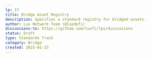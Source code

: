 ```yaml
---
lp: 17
title: Bridge Asset Registry
description: Specifies a standard registry for bridged assets.
author: Lux Network Team (@luxdefi)
discussions-to: https://github.com/luxfi/lps/discussions
status: Draft
type: Standards Track
category: Bridge
created: 2025-01-23
---
```


